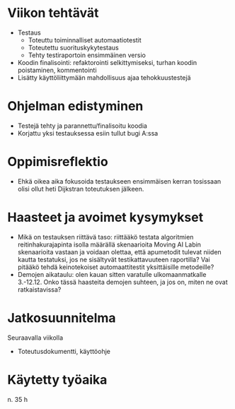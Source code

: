# Viikon tehtävät

-   Testaus
    -   Toteuttu toiminnalliset automaatiotestit
    -   Toteutettu suorituskykytestaus
    -   Tehty testiraportoin ensimmäinen versio
-   Koodin finalisointi: refaktorointi selkittymiseksi, turhan koodin poistaminen, kommentointi
-   Lisätty käyttöliittymään mahdollisuus ajaa tehokkuustestejä

# Ohjelman edistyminen

-   Testejä tehty ja parannettu/finalisoitu koodia
-   Korjattu yksi testauksessa esiin tullut bugi A:ssa

# Oppimisreflektio

-   Ehkä oikea aika fokusoida testaukseen ensimmäisen kerran tosissaan olisi ollut heti Dijkstran toteutuksen jälkeen.

# Haasteet ja avoimet kysymykset

-   Mikä on testauksen riittävä taso: riittääkö testata algoritmien reitinhakurajapinta isolla määrällä skenaarioita Moving AI Labin skenaarioita vastaan ja voidaan olettaa, että apumetodit tulevat niiden kautta testatuksi, jos ne sisältyvät testikattavuuteen raportilla? Vai pitääkö tehdä keinotekoiset automaattitestit yksittäisille metodeille?
-   Demojen aikataulu: olen kauan sitten varatulle ulkomaanmatkalle 3.-12.12. Onko tässä haasteita demojen suhteen, ja jos on, miten ne ovat ratkaistavissa?

# Jatkosuunnitelma

Seuraavalla viikolla

-   Toteutusdokumentti, käyttöohje

# Käytetty työaika

n. 35 h
